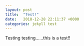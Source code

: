 ```yaml
---
layout: post
title:  "Test!"
date:   2018-12-28 22:11:37 +0000
categories: jekyll test
---
```


Testing testing......this is a test!!